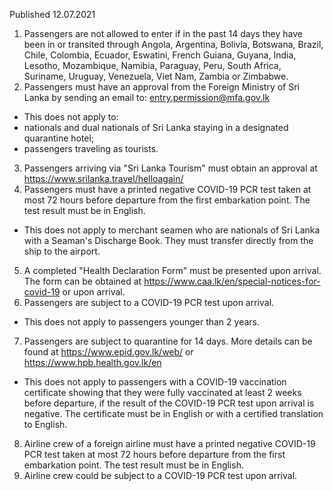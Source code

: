 Published 12.07.2021
1. Passengers are not allowed to enter if in the past 14 days they have been in or transited through Angola, Argentina, Bolivia, Botswana, Brazil, Chile, Colombia, Ecuador, Eswatini, French Guiana, Guyana, India, Lesotho, Mozambique, Namibia, Paraguay, Peru, South Africa, Suriname, Uruguay, Venezuela, Viet Nam, Zambia or Zimbabwe.
2. Passengers must have an approval from the Foreign Ministry of Sri Lanka by sending an email to: <a href="mailto:entry.permission@mfa.gov.lk">entry.permission@mfa.gov.lk</a> 
- This does not apply to:
- nationals and dual nationals of Sri Lanka staying in a designated quarantine hotel;
- passengers traveling as tourists.
3. Passengers arriving via "Sri Lanka Tourism" must obtain an approval at <a href="https://www.srilanka.travel/helloagain/">https://www.srilanka.travel/helloagain/</a> 
4. Passengers must have a printed negative COVID-19 PCR test taken at most 72 hours before departure from the first embarkation point. The test result must be in English.
- This does not apply to merchant seamen who are nationals of Sri Lanka with a Seaman's Discharge Book. They must transfer directly from the ship to the airport.
5. A completed "Health Declaration Form" must be presented upon arrival. The form can be obtained at <a href="https://www.caa.lk/en/special-notices-for-covid-19">https://www.caa.lk/en/special-notices-for-covid-19</a> or upon arrival.
6. Passengers are subject to a COVID-19 PCR test upon arrival.
- This does not apply to passengers younger than 2 years.
7. Passengers are subject to quarantine for 14 days. More details can be found at <a href="https://www.epid.gov.lk/web/">https://www.epid.gov.lk/web/</a> or <a href="https://www.hpb.health.gov.lk/en">https://www.hpb.health.gov.lk/en</a> 
- This does not apply to passengers with a COVID-19 vaccination certificate showing that they were fully vaccinated at least 2 weeks before departure, if the result of the COVID-19 PCR test upon arrival is negative. The certificate must be in English or with a certified translation to English.
8. Airline crew of a foreign airline must have a printed negative COVID-19 PCR test taken at most 72 hours before departure from the first embarkation point. The test result must be in English.
9. Airline crew could be subject to a COVID-19 PCR test upon arrival.

</p><p>